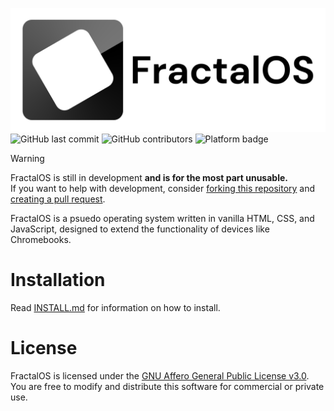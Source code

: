 ![GitHub last commit](https://github.com/ReallyBadDeveloper/FractalOS/blob/fad8f5794e62f73f569f6deff6e0b2ba7b6db476/images/github/banner.png)\
![GitHub last commit](https://img.shields.io/github/last-commit/ReallyBadDeveloper/FractalOS) ![GitHub contributors](https://img.shields.io/github/contributors/ReallyBadDeveloper/FractalOS) ![Platform badge](https://img.shields.io/badge/platform-web-yellow)
> [!WARNING]
> FractalOS is still in development **and is for the most part unusable.**\
If you want to help with development, consider [forking this repository](https://github.com/ReallyBadDeveloper/FractalOS/fork) and [creating a pull request](https://github.com/ReallyBadDeveloper/FractalOS/pulls).

FractalOS is a psuedo operating system written in vanilla HTML, CSS, and JavaScript, designed to extend the functionality of devices like Chromebooks.
# Installation
Read [INSTALL.md](/INSTALL.md) for information on how to install.
# License
FractalOS is licensed under the [GNU Affero General Public License v3.0](https://github.com/ReallyBadDeveloper/FractalOS/blob/main/LICENSE). You are free to modify and distribute this software for commercial or private use.
